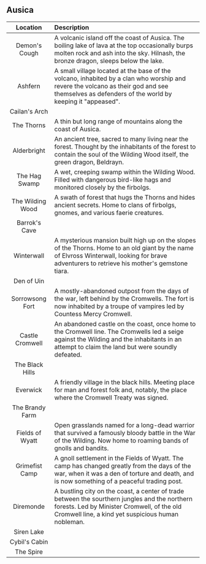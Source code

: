 ## Ausica

| Location | Description |
|:---:|:--- |
| Demon's Cough | A volcanic island off the coast of Ausica. The boiling lake of lava at the top occasionally burps molten rock and ash into the sky. Hilnash, the bronze dragon, sleeps below the lake. |
| Ashfern | A small village located at the base of the volcano, inhabited by a clan who worship and revere the volcano as their god and see themselves as defenders of the world by keeping it "appeased". |
| Cailan's Arch |  |
| The Thorns | A thin but long range of mountains along the coast of Ausica. |
| Alderbright | An ancient tree, sacred to many living near the forest. Thought by the inhabitants of the forest to contain the soul of the Wilding Wood itself, the green dragon, Beldrayn. |
| The Hag Swamp | A wet, creeping swamp within the Wilding Wood. Filled with dangerous bird-like hags and monitored closely by the firbolgs. |
| The Wilding Wood | A swath of forest that hugs the Thorns and hides ancient secrets. Home to clans of firbolgs, gnomes, and various faerie creatures. |
| Barrok's Cave |  |
| Winterwall | A mysterious mansion built high up on the slopes of the Thorns. Home to an old giant by the name of Elvross Winterwall, looking for brave adventurers to retrieve his mother's gemstone tiara. |
| Den of Uin |  |
| Sorrowsong Fort | A mostly-abandoned outpost from the days of the war, left behind by the Cromwells. The fort is now inhabited by a troupe of vampires led by Countess Mercy Cromwell. |
| Castle Cromwell | An abandoned castle on the coast, once home to the Cromwell line. The Cromwells led a seige against the Wilding and the inhabitants in an attempt to claim the land but were soundly defeated. |
| The Black Hills |  |
| Everwick | A friendly village in the black hills. Meeting place for man and forest folk and, notably, the place where the Cromwell Treaty was signed. |
| The Brandy Farm |  |
| Fields of Wyatt | Open grasslands named for a long-dead warrior that survived a famously bloody battle in the War of the Wilding. Now home to roaming bands of gnolls and bandits. |
| Grimefist Camp | A gnoll settlement in the Fields of Wyatt. The camp has changed greatly from the days of the war, when it was a den of torture and death, and is now something of a peaceful trading post. |
| Diremonde | A bustling city on the coast, a center of trade between the sourthern jungles and the northern forests. Led by Minister Cromwell, of the old Cromwell line, a kind yet suspicious human nobleman. |
| Siren Lake |  |
| Cybil's Cabin |  |
| The Spire |  |
